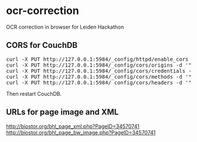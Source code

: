 ocr-correction
==============

OCR correction in browser for Leiden Hackathon


## CORS for CouchDB

<pre>curl -X PUT http://127.0.0.1:5984/_config/httpd/enable_cors -d '"true"'
curl -X PUT http://127.0.0.1:5984/_config/cors/origins -d '"*"'
curl -X PUT http://127.0.0.1:5984/_config/cors/credentials -d '"true"'
curl -X PUT http://127.0.0.1:5984/_config/cors/methods -d '"GET, PUT, POST, HEAD, DELETE"'
curl -X PUT http://127.0.0.1:5984/_config/cors/headers -d '"accept, authorization, content-type, origin"'</pre>

Then restart CouchDB.

## URLs for page image and XML

http://biostor.org/bhl_page_xml.php?PageID=34570741
http://biostor.org/bhl_page_bw_image.php?PageID=34570741
